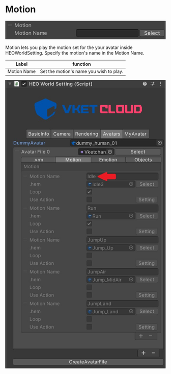 
# Motion
![Motion](img/Motion.jpg)

Motion lets you play the motion set for the your avatar inside HEOWorldSetting. Specify the motion's name in the Motion Name.

|  Label |  function  |
| ----   | ---- |
| Motion Name | Set the motion's name you wish to play. |

![MotionNameInAvatar](img/MotionNameInAvatar.jpg)